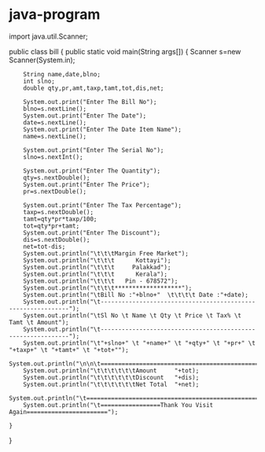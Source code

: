 # java-program
import java.util.Scanner;

public class bill 
{
    public static void main(String args[])
    {
        Scanner s=new Scanner(System.in);
        
        String name,date,blno;
        int slno;
        double qty,pr,amt,taxp,tamt,tot,dis,net;
        
        System.out.print("Enter The Bill No");
        blno=s.nextLine();
        System.out.print("Enter The Date");
        date=s.nextLine();
        System.out.print("Enter The Date Item Name");
        name=s.nextLine();
        
        System.out.print("Enter The Serial No");
        slno=s.nextInt();
        
        System.out.print("Enter The Quantity");
        qty=s.nextDouble();
        System.out.print("Enter The Price");
        pr=s.nextDouble();
        
        System.out.print("Enter The Tax Percentage");
        taxp=s.nextDouble();
        tamt=qty*pr*taxp/100;
        tot=qty*pr+tamt;
        System.out.print("Enter The Discount");
        dis=s.nextDouble();
        net=tot-dis;
        System.out.println("\t\t\tMargin Free Market");
        System.out.println("\t\t\t      Kottayi");
        System.out.println("\t\t\t     Palakkad");
        System.out.println("\t\t\t      Kerala");
        System.out.println("\t\t\t   Pin - 678572");
        System.out.println("\t\t\t*******************");
        System.out.println("\tBill No :"+blno+"  \t\t\t\t Date :"+date);
        System.out.println("\t-------------------------------------------------------------");
        System.out.println("\tSl No \t Name \t Qty \t Price \t Tax% \t Tamt \t Amount");
        System.out.println("\t-------------------------------------------------------------");
        System.out.println("\t"+slno+" \t "+name+" \t "+qty+" \t "+pr+" \t "+taxp+" \t "+tamt+" \t "+tot+"");
        System.out.println("\n\n\t=============================================================");
        System.out.println("\t\t\t\t\t\tAmount     "+tot);
        System.out.println("\t\t\t\t\t\tDiscount   "+dis);
        System.out.println("\t\t\t\t\t\tNet Total  "+net);
        System.out.println("\t=============================================================");
        System.out.println("\t=================Thank You Visit Again=======================");
        
    }
}

